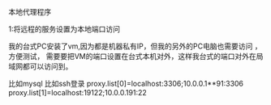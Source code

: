 

本地代理程序

1:将远程的服务设置为本地端口访问

我的台式PC安装了vm,因为都是机器私有IP，但我的另外的PC电脑也需要访问 ，方便测试，
需要要把VM的端口设置在台式本机对外，这样我台式的端口对外在局域网都可以访问到。

比如mysql  比如ssh登录
proxy.list[0]=localhost:3306;10.0.0.1**91:3306
proxy.list[1]=localhost:19122;10.0.0.191:22


